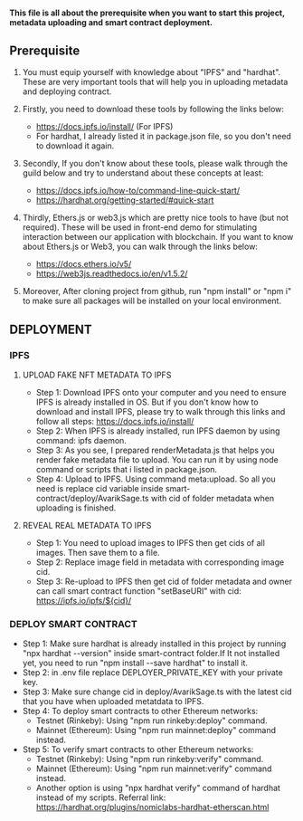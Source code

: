 #### This file is all about the prerequisite when you want to start this project, metadata uploading and smart contract deployment. 
## Prerequisite
1. You must equip yourself with knowledge about "IPFS" and "hardhat". These are very important tools that will help you in uploading metadata and deploying contract. 
    
2. Firstly, you need to download these tools by following the links below: 
    + https://docs.ipfs.io/install/ (For IPFS)
    + For hardhat, I already listed it in package.json file, so you don't need to download it again.

3. Secondly, If you don't know about these tools, please walk through the guild below and try to understand about these concepts at least:
    + https://docs.ipfs.io/how-to/command-line-quick-start/
    + https://hardhat.org/getting-started/#quick-start

4. Thirdly, Ethers.js or web3.js which are pretty nice tools to have (but not required). These will be used in front-end demo for stimulating interaction between our application with blockchain. If you want to know about Ethers.js or Web3, you can walk through the links below:
    + https://docs.ethers.io/v5/
    + https://web3js.readthedocs.io/en/v1.5.2/

5. Moreover, After cloning project from github, run "npm install" or "npm i" to make sure all packages will be installed on your local environment. 

## DEPLOYMENT
### IPFS
1. UPLOAD FAKE NFT METADATA TO IPFS
    + Step 1: Download IPFS onto your computer and you need to ensure IPFS is already installed in OS. But if you don't know how to download and install IPFS, please try to walk through this links and follow all steps: https://docs.ipfs.io/install/
    + Step 2: When IPFS is already installed, run IPFS daemon by using command: ipfs daemon.
    + Step 3: As you see, I prepared renderMetadata.js that helps you render fake metadata file to upload. You can run it by using node command or scripts that i listed in package.json.
    + Step 4: Upload to IPFS. Using command meta:upload. So all you need is replace cid variable inside smart-contract/deploy/AvarikSage.ts with cid of folder metadata when uploading is finished.

2. REVEAL REAL METADATA TO IPFS
    + Step 1: You need to upload images to IPFS then get cids of all images. Then save them to a file.
    + Step 2: Replace image field in metadata with corresponding image cid.
    + Step 3: Re-upload to IPFS then get cid of folder metadata and owner can call smart contract function "setBaseURI" with cid: https://ipfs.io/ipfs/${cid}/

### DEPLOY SMART CONTRACT
+ Step 1: Make sure hardhat is already installed in this project by running "npx hardhat --version" inside smart-contract folder.If It not installed yet, you need to run "npm install --save hardhat" to install it.
+ Step 2: in .env file replace DEPLOYER_PRIVATE_KEY with your private key.
+ Step 3: Make sure change cid in deploy/AvarikSage.ts with the latest cid that you have when uploaded metatdata to IPFS.
+ Step 4: To deploy smart contracts to other Ethereum networks: 
    - Testnet (Rinkeby): Using "npm run rinkeby:deploy" command.
    - Mainnet (Ethereum): Using "npm run mainnet:deploy" command instead.
+ Step 5: To verify smart contracts to other Ethereum networks:  
    - Testnet (Rinkeby): Using "npm run rinkeby:verify" command.
    - Mainnet (Ethereum): Using "npm run mainnet:verify" command instead.
    - Another option is using "npx hardhat verify" command of hardhat instead of my scripts. Referral link: https://hardhat.org/plugins/nomiclabs-hardhat-etherscan.html